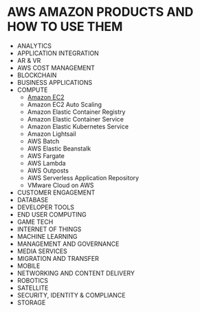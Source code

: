 # **AWS AMAZON PRODUCTS AND HOW TO USE THEM**

* ANALYTICS
* APPLICATION INTEGRATION
* AR & VR
* AWS COST MANAGEMENT
* BLOCKCHAIN
* BUSINESS APPLICATIONS
* COMPUTE
    * [Amazon EC2](compute/ec2/index.md)
    * Amazon EC2 Auto Scaling
    * Amazon Elastic Container Registry
    * Amazon Elastic Container Service
    * Amazon Elastic Kubernetes Service
    * Amazon Lightsail
    * AWS Batch
    * AWS Elastic Beanstalk
    * AWS Fargate
    * AWS Lambda
    * AWS Outposts
    * AWS Serverless Application Repository
    * VMware Cloud on AWS
* CUSTOMER ENGAGEMENT
* DATABASE
* DEVELOPER TOOLS
* END USER COMPUTING
* GAME TECH
* INTERNET OF THINGS
* MACHINE LEARNING
* MANAGEMENT AND GOVERNANCE
* MEDIA SERVICES
* MIGRATION AND TRANSFER
* MOBILE
* NETWORKING AND CONTENT DELIVERY
* ROBOTICS
* SATELLITE
* SECURITY, IDENTITY & COMPLIANCE
* STORAGE
